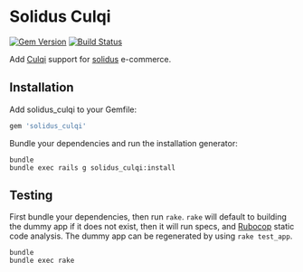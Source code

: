 Solidus Culqi
=============
[![Gem Version][rubygems-image]][rubygems-url]
[![Build Status][travis-image]][travis-url]

Add [Culqi](https://www.culqi.com/) support for [solidus](https://solidus.io/) e-commerce.

Installation
------------

Add solidus_culqi to your Gemfile:

```ruby
gem 'solidus_culqi'
```

Bundle your dependencies and run the installation generator:

```shell
bundle
bundle exec rails g solidus_culqi:install
```

Testing
-------

First bundle your dependencies, then run `rake`. `rake` will default to building the dummy app if it does not exist, then it will run specs, and [Rubocop](https://github.com/bbatsov/rubocop) static code analysis. The dummy app can be regenerated by using `rake test_app`.

```shell
bundle
bundle exec rake
```

[rubygems-image]: https://badge.fury.io/rb/solidus_culqi.svg
[rubygems-url]: https://badge.fury.io/rb/solidus_culqi
[travis-image]: https://travis-ci.org/ccarruitero/solidus_culqi.svg?branch=master
[travis-url]: https://travis-ci.org/ccarruitero/solidus_culqi
